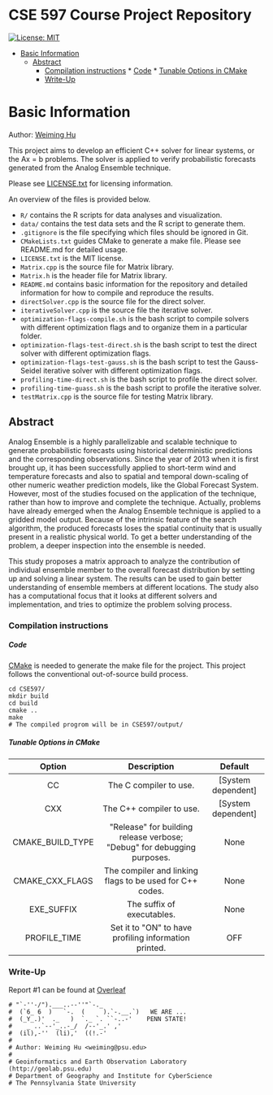 # CSE 597 Course Project Repository

[![License: MIT](https://img.shields.io/badge/License-MIT-yellow.svg)](https://opensource.org/licenses/MIT)

* [Basic Information](#basic-information)
    * [Abstract](#abstract)
        * [Compilation instructions](#compilation-instructions)
                * [Code](#code)
                * [Tunable Options in CMake](#tunable-options-in-cmake)
        * [Write-Up](#write-up)

# Basic Information

Author: [Weiming Hu](weiming.ddns.net)

This project aims to develop an efficient C++ solver for linear systems, or the Ax = b problems. The solver is applied to verify probabilistic forecasts generated from the Analog Ensemble technique.

Please see [LICENSE.txt](https://github.com/Weiming-Hu/CSE597/blob/master/LICENSE.txt) for licensing information.

An overview of the files is provided below.

- `R/` contains the R scripts for data analyses and visualization.
- `data/` contains the test data sets and the R script to generate them.
- `.gitignore` is the file specifying which files should be ignored in Git.
- `CMakeLists.txt` guides CMake to generate a make file. Please see README.md for detailed usage.
- `LICENSE.txt` is the MIT license.
- `Matrix.cpp` is the source file for Matrix library.
- `Matrix.h` is the header file for Matrix library.
- `README.md` contains basic information for the repository and detailed information for how to compile and reproduce the results.
- `directSolver.cpp` is the source file for the direct solver.
- `iterativeSolver.cpp` is the source file the iterative solver.
- `optimization-flags-compile.sh` is the bash script to compile solvers with different optimization flags and to organize them in a particular folder.
- `optimization-flags-test-direct.sh` is the bash script to test the direct solver with different optimization flags.
- `optimization-flags-test-gauss.sh` is the bash script to test the Gauss-Seidel iterative solver with different optimization flags.
- `profiling-time-direct.sh` is the bash script to profile the direct solver.
- `profiling-time-guass.sh` is the bash script to profile the iterative solver.
- `testMatrix.cpp` is the source file for testing Matrix library.

## Abstract

Analog Ensemble is a highly parallelizable and scalable technique to generate probabilistic forecasts using historical deterministic predictions and the corresponding observations. Since the year of 2013 when it is first brought up, it has been successfully applied to short-term wind and temperature forecasts and also to spatial and temporal down-scaling of other numeric weather prediction models, like the Global Forecast System. However, most of the studies focused on the application of the technique, rather than how to improve and complete the technique. Actually, problems have already emerged when the Analog Ensemble technique is applied to a gridded model output. Because of the intrinsic feature of the search algorithm, the produced forecasts loses the spatial continuity that is usually present in a realistic physical world. To get a better understanding of the problem, a deeper inspection into the ensemble is needed.

This study proposes a matrix approach to analyze the contribution of individual ensemble member to the overall forecast distribution by setting up and solving a linear system. The results can be used to gain better understanding of ensemble members at different locations. The study also has a computational focus that it looks at different solvers and implementation, and tries to optimize the problem solving process.

### Compilation instructions

##### Code

[CMake](https://cmake.org/) is needed to generate the make file for the project. This project follows the conventional out-of-source build process.

```
cd CSE597/
mkdir build
cd build
cmake ..
make
# The compiled progrom will be in CSE597/output/
```

##### Tunable Options in CMake

|       Option       |                               Description                               |       Default      |
|:------------------:|:-----------------------------------------------------------------------:|:------------------:|
|         CC         |                          The C compiler to use.                         | [System dependent] |
|         CXX        |                         The C++ compiler to use.                        | [System dependent] |
| CMAKE\_BUILD\_TYPE | "Release" for building release verbose; "Debug" for debugging purposes. |        None        |
| CMAKE\_CXX\_FLAGS  |        The compiler and linking flags to be used for C++ codes.         |        None        |
|     EXE\_SUFFIX    |                        The suffix of executables.                       |        None        |
|    PROFILE\_TIME   |          Set it to "ON" to have profiling information printed.          |         OFF        |


### Write-Up

Report #1 can be found at [Overleaf](https://v2.overleaf.com/project/5b8dbf5764a73d48a03b6064)

```
# "`-''-/").___..--''"`-._
#  (`6_ 6  )   `-.  (     ).`-.__.`)   WE ARE ...
#  (_Y_.)'  ._   )  `._ `. ``-..-'    PENN STATE!
#    _ ..`--'_..-_/  /--'_.' ,'
#  (il),-''  (li),'  ((!.-'
# 
# Author: Weiming Hu <weiming@psu.edu>
#         
# Geoinformatics and Earth Observation Laboratory (http://geolab.psu.edu)
# Department of Geography and Institute for CyberScience
# The Pennsylvania State University
```
